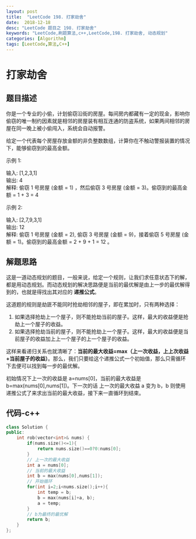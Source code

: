 ```yaml
---
layout: post
title:  "LeetCode 198. 打家劫舍"
date:  2018-12-18
desc: "LeetCode 题目之 198. 打家劫舍"
keywords: "LeetCode,刷题算法,c++,LeetCode,198. 打家劫舍, 动态规划"
categories: [Algorithm]
tags: [LeetCode,算法,C++]
---
```

# 打家劫舍

## 题目描述

你是一个专业的小偷，计划偷窃沿街的房屋。每间房内都藏有一定的现金，影响你偷窃的唯一制约因素就是相邻的房屋装有相互连通的防盗系统，如果两间相邻的房屋在同一晚上被小偷闯入，系统会自动报警。

给定一个代表每个房屋存放金额的非负整数数组，计算你在不触动警报装置的情况下，能够偷窃到的最高金额。

示例 1:

输入: [1,2,3,1]<br />
输出: 4<br />
解释: 偷窃 1 号房屋 (金额 = 1) ，然后偷窃 3 号房屋 (金额 = 3)。偷窃到的最高金额 = 1 + 3 = 4 

示例 2:

输入: [2,7,9,3,1]<br />
输出: 12<br />
解释: 偷窃 1 号房屋 (金额 = 2), 偷窃 3 号房屋 (金额 = 9)，接着偷窃 5 号房屋 (金额 = 1)。偷窃到的最高金额 = 2 + 9 + 1 = 12 。

## 解题思路

这是一道动态规划的题目，一般来说，给定一个规则，让我们求任意状态下的解，都是用动态规划。而动态规划的解决思路便是当前的最优解是由上一步的最优解得到的，也就是得找出其对应的 **递推公式**。

这道题的规则是劫匪不能同时抢劫相邻的屋子，即在累加时，只有两种选择：

1. 如果选择抢劫上一个屋子，则不能抢劫当前的屋子。这样，最大的收益便是抢劫上一个屋子的收益。
2. 如果选择抢劫当前的屋子，则不能抢劫上一个屋子。这样，最大的收益便是当前屋子的收益加上上一个屋子的上一个屋子的收益。

这样来看递归关系也就清晰了：**当前的最大收益=max（上一次收益，上上次收益+当前屋子的收益）**。那么，我们只要给这个递推公式一个初始值，那么只需循环下去便可以找到每一步的最优解。

初始情况下上一次的收益是 a=nums[0]，当前的最大收益是 b=max(nums[0],nums[1])。下一次的话 上一次的最大收益 a 变为 b，b 则使用递推公式了来求出当前的最大收益，接下来一直循环到结束。

## 代码-c++

```cpp
class Solution {
public:
    int rob(vector<int>& nums) {
        if(nums.size()<=1){
            return nums.size()==0?0:nums[0];
        }
        // 上一次的最大收益
        int a = nums[0];
        // 当前的最大收益
        int b = max(nums[0],nums[1]);
        // 开始循环
        for(int i=2;i<nums.size();i++){
            int temp = b;
            b = max(nums[i]+a, b);
            a = temp;
        }
        // b为最终的最优解
        return b;
    }
};
```